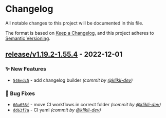 # Changelog
All notable changes to this project will be documented in this file.

The format is based on [Keep a Changelog](https://keepachangelog.com/en/1.0.0/),
and this project adheres to [Semantic Versioning](https://semver.org/spec/v2.0.0.html).

## [release/v1.19.2-1.55.4] - 2022-12-01
### :sparkles: New Features
- [`546edc5`](https://github.com/klikli-dev/test-gh-actions/commit/546edc538fbf152a9c9bea006cb8c21253be9caf) - add changelog builder *(commit by [@klikli-dev](https://github.com/klikli-dev))*

### :bug: Bug Fixes
- [`60a656f`](https://github.com/klikli-dev/test-gh-actions/commit/60a656fc2ad5da73c05ab11a59c706ddb2046c22) - move CI workflows in correct folder *(commit by [@klikli-dev](https://github.com/klikli-dev))*
- [`dd63f7a`](https://github.com/klikli-dev/test-gh-actions/commit/dd63f7a1c44ad03e56c7d60db1c323d415e8c7b7) - CI yaml *(commit by [@klikli-dev](https://github.com/klikli-dev))*


[release/v1.19.2-1.55.4]: https://github.com/klikli-dev/test-gh-actions/compare/release/v1.19.2-1.0.0...release/v1.19.2-1.55.4